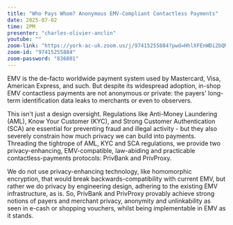 ```yaml
---
title: "Who Pays Whom? Anonymous EMV-Compliant Contactless Payments"
date: 2025-07-02
time: 2PM
presenter: "charles-olivier-anclin"
youtube: ""
zoom-link: "https://york-ac-uk.zoom.us/j/97415255884?pwd=HhlXFEnWDi2bQMYfgOByMh80kab8ar.1"
zoom-id: "97415255884"
zoom-password: "836801"
---
```


EMV is the de-facto worldwide payment system used by Mastercard, Visa, American Express, and such. But despite its widespread adoption, in-shop EMV contactless payments are not anonymous or private: the payers' long-term identification data leaks to merchants or even to observers.

This isn't just a design oversight. Regulations like Anti-Money Laundering (AML), Know Your Customer (KYC), and Strong Customer Authentication (SCA) are essential for preventing fraud and illegal activity - but they also severely constrain how much privacy we can build into payments. Threading the tightrope of AML, KYC and SCA regulations, we provide two privacy-enhancing, EMV-compatible, law-abiding and practicable contactless-payments protocols: PrivBank and PrivProxy.

We do not use privacy-enhancing technology, like homomorphic encryption, that would break backwards-compatibility with current EMV, but rather we do privacy by engineering design, adhering to the existing EMV infrastructure, as is. So, PrivBank and PrivProxy provably achieve strong notions of payers and merchant privacy, anonymity and unlinkability as seen in e-cash or shopping vouchers, whilst being implementable in EMV as it stands. 
